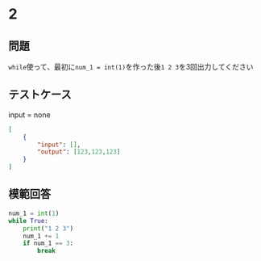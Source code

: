 # 2

## 問題

`while`使って、最初に`num_1 = int(1)`を作った後`1 2 3`を3回出力してください

## テストケース
input = none
```json
[
	{
		"input": [],
		"output": [123,123,123]
	}
]
```

## 模範回答
```python
num_1 = int(1) 
while True:
	print("1 2 3")
	num_1 += 1
	if num_1 == 3:
		break
```